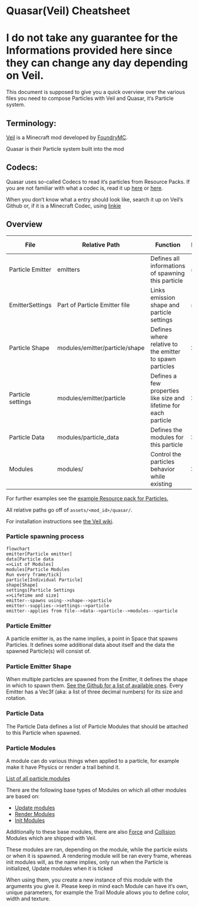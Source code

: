 # Quasar(Veil) Cheatsheet

# **I do not take any guarantee for the Informations provided here since they can change any day depending on Veil.**

This document is supposed to give you a quick overview over the various files you need to compose Particles with Veil and Quasar, it‘s Particle system.

## Terminology:

[Veil](https://github.com/foundryMC/veil) is a Minecraft mod developed by [FoundryMC](https://github.com/foundryMC).

Quasar is their Particle system built into the mod

## Codecs:

Quasar uses so-called Codecs to read it‘s particles from Resource Packs. If you are not familiar with what a codec is, read it up [here](https://gist.github.com/Drullkus/1bca3f2d7f048b1fe03be97c28f87910) or [h](https://gist.github.com/Drullkus/1bca3f2d7f048b1fe03be97c28f87910#quick-crash-course-with-codecs)[ere](https://fabric.moddedmc.wiki/misc-topics/codecs).

When you don‘t know what a entry should look like, search it up on Veil‘s Github or, if it is a Minecraft Codec, using [linkie](https://linkie.shedaniel.dev/mappings?namespace=mojang_raw&version=1.20.1&search=&translateMode=none)


## Overview

| File | Relative Path | Function | Required? | Link to Specification |
| --- | --- | --- | --- | --- |
| Particle Emitter | emitters | Defines all informations of spawning this particle | ✅ | [Github](https://github.com/FoundryMC/Veil/blob/a24b70de8c44775da20b0d51df56b601691f8ce8/Common/src/main/java/foundry/veil/api/quasar/data/ParticleEmitterData.java#L27) |
| EmitterSettings | Part of Particle Emitter file | Links emission shape and particle settings | ✅ | [Github](https://github.com/FoundryMC/Veil/blob/a24b70de8c44775da20b0d51df56b601691f8ce8/Common/src/main/java/foundry/veil/api/quasar/data/EmitterSettings.java#L11) |
| Particle Shape | modules/emitter/particle/shape | Defines where relative to the emitter to spawn particles | ❌ | [Github](https://github.com/FoundryMC/Veil/tree/1.20/Common/src/main/java/foundry/veil/api/quasar/emitters/shape) |
| Particle settings | modules/emitter/particle | Defines a few properties like size and lifetime for each particle | ❌ | [Github](https://github.com/FoundryMC/Veil/blob/a24b70de8c44775da20b0d51df56b601691f8ce8/Common/src/main/java/foundry/veil/api/quasar/data/ParticleSettings.java#L26) |
| Particle Data | modules/particle_data | Defines the modules for this particle | ❌ | [Github](https://github.com/FoundryMC/Veil/blob/36e50a54ac924ddeae4caf650c767e7c1175f10f/Common/src/main/java/foundry/veil/api/quasar/data/QuasarParticleData.java#L52) |
| Modules | modules/ | Control the particles behavior while existing | ❌ | [Github](https://github.com/FoundryMC/Veil/tree/36e50a54ac924ddeae4caf650c767e7c1175f10f/Common/src/main/java/foundry/veil/api/quasar/data/module) |

For further examples see the [example Resource pack for Particles.](https://github.com/FoundryMC/Veil/tree/1.20/Common/src/main/resources/resourcepacks/test_particles/assets/veil/quasar)

All relative paths go off of `assets/<mod_id>/quasar/`.

For installation instructions see [the Veil wiki](<https://github.com/FoundryMC/Veil/wiki>).

### Particle spawning process
```mermaid
flowchart
emitter[Particle emitter]
data[Particle data
=>List of Modules]
modules[Particle Modules
Run every frame/tick]
particle[Individual Particle]
shape[Shape]
settings[Particle Settings
=>Lifetime and size]
emitter--spawns using-->shape-->particle
emitter--supplies-->settings-->particle
emitter--applies from file-->data-->particle-->modules-->particle

```

### Particle Emitter

A particle emitter is, as the name implies, a point in Space that spawns Particles. It defines some additional data about itself and the data the spawned Particle(s) will consist of.

### Particle Emitter Shape

When multiple particles are spawned from the Emitter, it defines the shape in which to spawn them. [See the Github for a list of available ones](https://github.com/FoundryMC/Veil/tree/1.20/Common/src/main/java/foundry/veil/api/quasar/emitters/shape). Every Emitter has a Vec3f (aka: a list of three decimal numbers) for its size and rotation.

### Particle Data

The Particle Data defines a list of Particle Modules that should be attached to this Particle when spawned. 

### Particle Modules

A module can do various things when applied to a particle, for example make it have Physics or render a trail behind it.

[List of all particle modules](https://github.com/FoundryMC/Veil/tree/1.20/Common/src/main/java/foundry/veil/api/quasar/data/module)

There are the following base types of Modules on which all other modules are based on:

- [Update modules](https://github.com/FoundryMC/Veil/tree/1.20/Common/src/main/java/foundry/veil/api/quasar/data/module/update)
- [Render Modules](https://github.com/FoundryMC/Veil/tree/1.20/Common/src/main/java/foundry/veil/api/quasar/data/module/render)
- [Init Modules](https://github.com/FoundryMC/Veil/tree/1.20/Common/src/main/java/foundry/veil/api/quasar/data/module/init)

Additionally to these base modules, there are also [Force](https://github.com/FoundryMC/Veil/tree/1.20/Common/src/main/java/foundry/veil/api/quasar/data/module/force) and [Collision](https://github.com/FoundryMC/Veil/tree/1.20/Common/src/main/java/foundry/veil/api/quasar/data/module/collision) Modules which are shipped with Veil.

These modules are ran, depending on the module, while the particle exists or when it is spawned. A rendering module will be ran every frame, whereas init modules will, as the name implies, only run when the Particle is initialized, Update modules when it is ticked

When using them, you create a new instance of this module with the arguments you give it. Please keep in mind each Module can have it‘s own, unique parameters, for example the Trail Module allows you to define color, width and texture.
